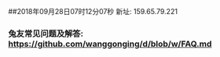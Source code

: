##2018年09月28日07时12分07秒 新址: 159.65.79.221
### 兔友常见问题及解答: https://github.com/wanggonging/d/blob/w/FAQ.md
